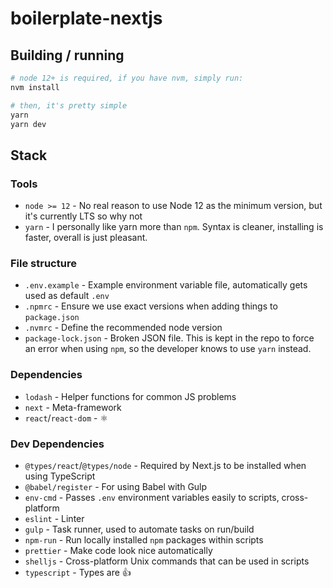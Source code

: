 # boilerplate-nextjs

## Building / running

```bash
# node 12+ is required, if you have nvm, simply run:
nvm install

# then, it's pretty simple
yarn
yarn dev
```

## Stack

### Tools

- `node >= 12` - No real reason to use Node 12 as the minimum version, but it's currently LTS so why not
- `yarn` - I personally like yarn more than `npm`. Syntax is cleaner, installing is faster, overall is just pleasant.

### File structure

- `.env.example` - Example environment variable file, automatically gets used as default `.env`
- `.npmrc` - Ensure we use exact versions when adding things to `package.json`
- `.nvmrc` - Define the recommended node version
- `package-lock.json` - Broken JSON file. This is kept in the repo to force an error when using `npm`, so the developer knows to use `yarn` instead.

### Dependencies

- `lodash` - Helper functions for common JS problems
- `next` - Meta-framework
- `react`/`react-dom` - ⚛️

### Dev Dependencies

- `@types/react`/`@types/node` - Required by Next.js to be installed when using TypeScript
- `@babel/register` - For using Babel with Gulp
- `env-cmd` - Passes `.env` environment variables easily to scripts, cross-platform
- `eslint` - Linter
- `gulp` - Task runner, used to automate tasks on run/build
- `npm-run` - Run locally installed `npm` packages within scripts
- `prettier` - Make code look nice automatically
- `shelljs` - Cross-platform Unix commands that can be used in scripts
- `typescript` - Types are 👍
